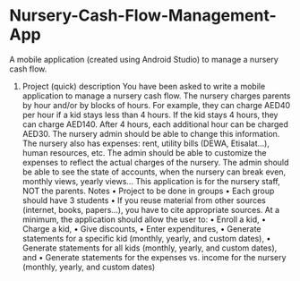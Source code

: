 # Nursery-Cash-Flow-Management-App
A mobile application (created using Android Studio) to manage a nursery cash flow.

1. Project (quick) description
You have been asked to write a mobile application to manage a nursery cash flow. The nursery 
charges parents by hour and/or by blocks of hours. For example, they can charge AED40 per hour if 
a kid stays less than 4 hours. If the kid stays 4 hours, they can charge AED140. After 4 hours, each 
additional hour can be charged AED30. The nursery admin should be able to change this 
information.
The nursery also has expenses: rent, utility bills (DEWA, Etisalat…), human resources, etc. The 
admin should be able to customize the expenses to reflect the actual charges of the nursery.
The admin should be able to see the state of accounts, when the nursery can break even, monthly 
views, yearly views…
This application is for the nursery staff, NOT the parents.
Notes
• Project to be done in groups
• Each group should have 3 students
• If you reuse material from other sources (internet, books, papers…), you have to 
cite appropriate sources.
At a minimum, the application should allow the user to:
• Enroll a kid,
• Charge a kid,
• Give discounts,
• Enter expenditures,
• Generate statements for a specific kid (monthly, yearly, and custom dates),
• Generate statements for all kids (monthly, yearly, and custom dates), and
• Generate statements for the expenses vs. income for the nursery (monthly, yearly, and 
custom dates)

